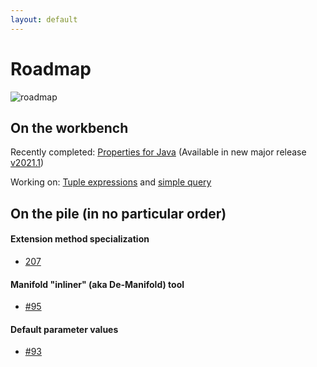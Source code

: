 ```yaml
---
layout: default
---
```


# Roadmap
 
![roadmap](http://manifold.systems/images/roadmap.jpg)
 
## On the workbench

Recently completed: [Properties for Java](https://github.com/manifold-systems/manifold/tree/master/manifold-deps-parent/manifold-props)
(Available in new major release [v2021.1](https://github.com/manifold-systems/manifold/releases/tag/v2021.1.8))

Working on: [Tuple expressions](https://github.com/manifold-systems/manifold/issues/358) and [simple query](https://github.com/manifold-systems/manifold-simple-query) 

## On the pile (in no particular order)

#### Extension method specialization 
* [207](https://github.com/manifold-systems/manifold/issues/207)

#### Manifold "inliner" (aka De-Manifold) tool
* [#95](https://github.com/manifold-systems/manifold/issues/95)

#### Default parameter values
* [#93](https://github.com/manifold-systems/manifold/issues/93)
